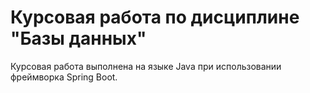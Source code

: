 
# Курсовая работа по дисциплине "Базы данных"
Курсовая работа выполнена на языке Java при использовании фреймворка Spring Boot. 
